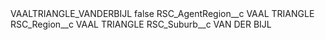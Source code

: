 <?xml version="1.0" encoding="UTF-8"?>
<CustomMetadata xmlns="http://soap.sforce.com/2006/04/metadata" xmlns:xsi="http://www.w3.org/2001/XMLSchema-instance" xmlns:xsd="http://www.w3.org/2001/XMLSchema">
    <label>VAALTRIANGLE_VANDERBIJL</label>
    <protected>false</protected>
    <values>
        <field>RSC_AgentRegion__c</field>
        <value xsi:type="xsd:string">VAAL TRIANGLE</value>
    </values>
    <values>
        <field>RSC_Region__c</field>
        <value xsi:type="xsd:string">VAAL TRIANGLE</value>
    </values>
    <values>
        <field>RSC_Suburb__c</field>
        <value xsi:type="xsd:string">VAN DER BIJL</value>
    </values>
</CustomMetadata>
